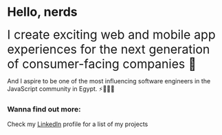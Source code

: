 # Hello, nerds


<span style='font-size:2em;'>I create exciting web and mobile app experiences for the next generation of consumer-facing companies 🌟</span>

And I aspire to be one of the most influencing software engineers in the JavaScript community in Egypt. ⚡️👨🏻‍💻

### Wanna find out more:
Check my [LinkedIn](https://www.linkedin.com/in/antwansherif/) profile for a list of my projects 
